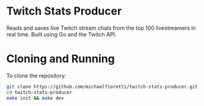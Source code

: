 # Twitch Stats Producer

Reads and saves live Twitch stream chats from the top 100 livestreamers in real time. Built using Go and the Twitch API.

# Cloning and Running

To clone the repository:

```bash
git clone https://github.com/michaelfioretti/twitch-stats-producer.git
cd twitch-stats-producer
make init && make dev
```
